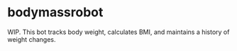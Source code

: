 # bodymassrobot
WIP. This bot tracks body weight, calculates BMI, and maintains a history of weight changes.
